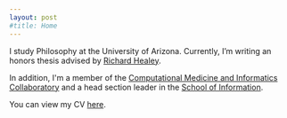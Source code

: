 ```yaml
---
layout: post
#title: Home
---
```

I study Philosophy at the University of Arizona. Currently, I’m writing an honors thesis advised by [Richard Healey](http://www.u.arizona.edu/~rhealey/).

In addition, I'm a member of the [Computational Medicine and Informatics Collaboratory](https://com-in.collab.arizona.edu/) and a head section leader in the [School of Information](https://ischool.arizona.edu/).

You can view my CV [here](/vicera_cv.pdf).
